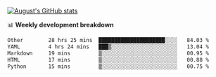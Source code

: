 
[![August's GitHub stats](https://github-readme-stats.vercel.app/api?username=zou-weidong&show_icons=true&theme=radical)](https://github.com/zou-weidong)


📊 **Weekly development breakdown**
<!--START_SECTION:waka-->

```txt
Other        28 hrs 25 mins  █████████████████████░░░░   84.03 %
YAML         4 hrs 24 mins   ███▒░░░░░░░░░░░░░░░░░░░░░   13.04 %
Markdown     19 mins         ▒░░░░░░░░░░░░░░░░░░░░░░░░   00.95 %
HTML         17 mins         ▒░░░░░░░░░░░░░░░░░░░░░░░░   00.88 %
Python       15 mins         ▒░░░░░░░░░░░░░░░░░░░░░░░░   00.75 %
```

<!--END_SECTION:waka-->
